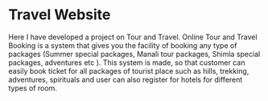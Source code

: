 # Travel Website
Here I have developed a project on Tour and Travel. Online Tour and Travel Booking is a system that gives you the facility of booking any type of packages (Summer special packages, Manali tour packages, Shimla special packages, adventures etc ). This system is made, so that customer can easily book ticket for all packages of tourist place such as hills, trekking, adventures, spirituals and user can also register for hotels for different types of room.
